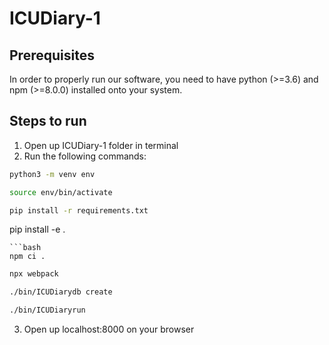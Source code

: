 # ICUDiary-1

## Prerequisites
In order to properly run our software, you need to have python (>=3.6) and npm (>=8.0.0) installed onto your system.

## Steps to run
1. Open up ICUDiary-1 folder in terminal
2. Run the following commands:
```bash
python3 -m venv env
```
```bash
source env/bin/activate
```
```bash
pip install -r requirements.txt
```
pip install -e .
```
```bash
npm ci . 
```
```bash
npx webpack
```
```bash
./bin/ICUDiarydb create
```
```bash
./bin/ICUDiaryrun
```
3. Open up localhost:8000 on your browser

